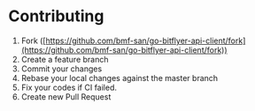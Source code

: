 # Contributing

1. Fork ([https://github.com/bmf-san/go-bitflyer-api-client/fork](https://github.com/bmf-san/go-bitflyer-api-client/fork))
2. Create a feature branch
3. Commit your changes
4. Rebase your local changes against the master branch
5. Fix your codes if CI failed.
6. Create new Pull Request